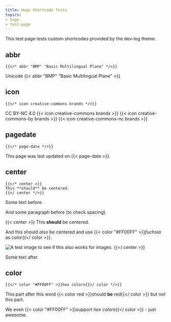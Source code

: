 ```yaml
---
title: Hugo Shortcode Tests
topics:
- hugo
- test-page
---
```


This test page tests custom shortcodes provided by the dev-log theme.

## abbr

```
{{</* abbr "BMP" "Basic Multilingual Plane" */>}}
```

Unicode {{< abbr "BMP" "Basic Multilingual Plane" >}}

## icon

```
{{</* icon creative-commons brands */>}}
```

CC BY-NC 4.0
{{< icon creative-commons brands >}}
{{< icon creative-commons-by brands >}}
{{< icon creative-commons-nc brands >}}

## pagedate

```
{{</* page-date */>}}
```

This page was last updated on {{< page-date >}}.

## center

```
{{</* center >}}
This **should** be centered.
{{</ center */>}}
```

Some text before.

And some paragraph before (to check spacing).

{{< center >}}
This **should** be centered.

And this should *also* be centered and use {{< color "#FF00FF" >}}*fuchsia* as color{{</ color >}}.

![A test image to see if this also works for images.](test-image-small.png)
{{</ center >}}

Some text after.

## color

```
{{</* color "#FF00FF" >}}hex colors{{</ color */>}}
```

This part after this word {{< color red >}}should **be** red{{</ color >}} but not this part.

We even {{< color "#FF00FF" >}}support *hex colors*{{</ color >}} - just awesome.
